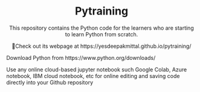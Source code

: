 <div align="center">
  <h1>Pytraining</h1>
  <p>This repository contains the Python code for the learners who are starting to learn Python from scratch.</p>
  <p>📌Check out its webpage at https://yesdeepakmittal.github.io/pytraining/</p>
    </div>
<div>
  <p>Download Python from https://www.python.org/downloads/</p>
  <p>Use any online cloud-based jupyter notebook such Google Colab, Azure notebook, IBM cloud notebook, etc for online editing and saving code directly into your Github repository</p>
